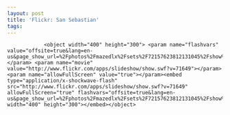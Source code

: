 ```yaml
---
layout: post
title: 'Flickr: San Sebastian'
tags:
---
```



                <object width="400" height="300"> <param name="flashvars" value="offsite=true&lang=en-us&page_show_url=%2Fphotos%2Fmazedlx%2Fsets%2F72157623812131045%2Fshow%2F&page_show_back_url=%2Fphotos%2Fmazedlx%2Fsets%2F72157623812131045%2F&set_id=72157623812131045&jump_to="></param> <param name="movie" value="http://www.flickr.com/apps/slideshow/show.swf?v=71649"></param> <param name="allowFullScreen" value="true"></param><embed type="application/x-shockwave-flash" src="http://www.flickr.com/apps/slideshow/show.swf?v=71649" allowFullScreen="true" flashvars="offsite=true&lang=en-us&page_show_url=%2Fphotos%2Fmazedlx%2Fsets%2F72157623812131045%2Fshow%2F&page_show_back_url=%2Fphotos%2Fmazedlx%2Fsets%2F72157623812131045%2F&set_id=72157623812131045&jump_to=" width="400" height="300"></embed></object>
